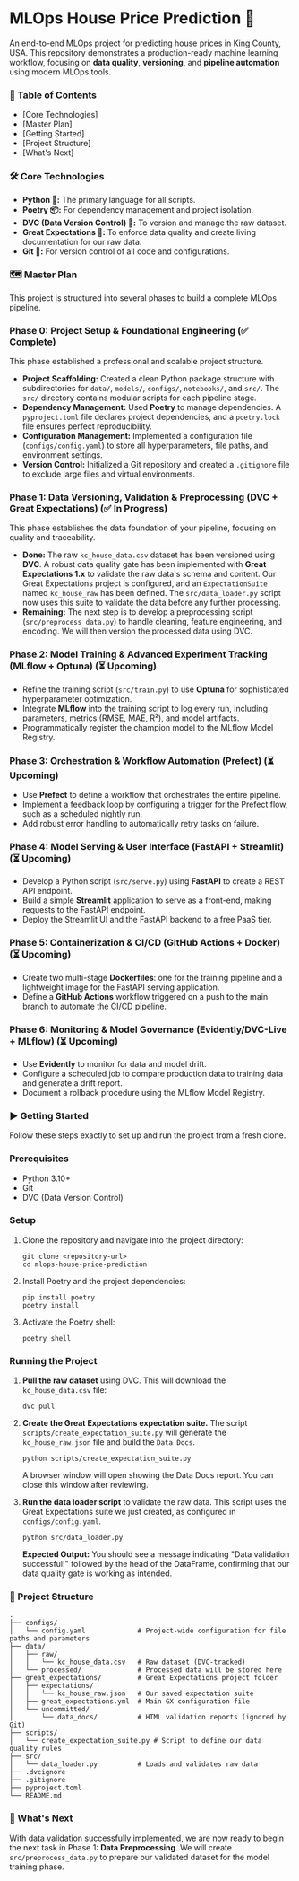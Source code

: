 # MLOps House Price Prediction 🏡

An end-to-end MLOps project for predicting house prices in King County, USA. This repository demonstrates a production-ready machine learning workflow, focusing on **data quality**, **versioning**, and **pipeline automation** using modern MLOps tools.

### 📖 Table of Contents

- [Core Technologies]
- [Master Plan]
- [Getting Started]
- [Project Structure]
- [What's Next]

### 🛠️ Core Technologies

- **Python 🐍:** The primary language for all scripts.
- **Poetry 📦:** For dependency management and project isolation.
- **DVC (Data Version Control) 💾:** To version and manage the raw dataset.
- **Great Expectations 📝:** To enforce data quality and create living documentation for our raw data.
- **Git 🌳:** For version control of all code and configurations.

### 🗺️ Master Plan

This project is structured into several phases to build a complete MLOps pipeline.

### Phase 0: Project Setup & Foundational Engineering (✅ Complete)

This phase established a professional and scalable project structure.

- **Project Scaffolding:** Created a clean Python package structure with subdirectories for `data/`, `models/`, `configs/`, `notebooks/`, and `src/`. The `src/` directory contains modular scripts for each pipeline stage.
- **Dependency Management:** Used **Poetry** to manage dependencies. A `pyproject.toml` file declares project dependencies, and a `poetry.lock` file ensures perfect reproducibility.
- **Configuration Management:** Implemented a configuration file (`configs/config.yaml`) to store all hyperparameters, file paths, and environment settings.
- **Version Control:** Initialized a Git repository and created a `.gitignore` file to exclude large files and virtual environments.

### Phase 1: Data Versioning, Validation & Preprocessing (DVC + Great Expectations) (✅ In Progress)

This phase establishes the data foundation of your pipeline, focusing on quality and traceability.

- **Done:** The raw `kc_house_data.csv` dataset has been versioned using **DVC**. A robust data quality gate has been implemented with **Great Expectations 1.x** to validate the raw data's schema and content. Our Great Expectations project is configured, and an `ExpectationSuite` named `kc_house_raw` has been defined. The `src/data_loader.py` script now uses this suite to validate the data before any further processing.
- **Remaining:** The next step is to develop a preprocessing script (`src/preprocess_data.py`) to handle cleaning, feature engineering, and encoding. We will then version the processed data using DVC.

### Phase 2: Model Training & Advanced Experiment Tracking (MLflow + Optuna) (⏳ Upcoming)

- Refine the training script (`src/train.py`) to use **Optuna** for sophisticated hyperparameter optimization.
- Integrate **MLflow** into the training script to log every run, including parameters, metrics (RMSE, MAE, R²), and model artifacts.
- Programmatically register the champion model to the MLflow Model Registry.

### Phase 3: Orchestration & Workflow Automation (Prefect) (⏳ Upcoming)

- Use **Prefect** to define a workflow that orchestrates the entire pipeline.
- Implement a feedback loop by configuring a trigger for the Prefect flow, such as a scheduled nightly run.
- Add robust error handling to automatically retry tasks on failure.

### Phase 4: Model Serving & User Interface (FastAPI + Streamlit) (⏳ Upcoming)

- Develop a Python script (`src/serve.py`) using **FastAPI** to create a REST API endpoint.
- Build a simple **Streamlit** application to serve as a front-end, making requests to the FastAPI endpoint.
- Deploy the Streamlit UI and the FastAPI backend to a free PaaS tier.

### Phase 5: Containerization & CI/CD (GitHub Actions + Docker) (⏳ Upcoming)

- Create two multi-stage **Dockerfiles**: one for the training pipeline and a lightweight image for the FastAPI serving application.
- Define a **GitHub Actions** workflow triggered on a push to the main branch to automate the CI/CD pipeline.

### Phase 6: Monitoring & Model Governance (Evidently/DVC-Live + MLflow) (⏳ Upcoming)

- Use **Evidently** to monitor for data and model drift.
- Configure a scheduled job to compare production data to training data and generate a drift report.
- Document a rollback procedure using the MLflow Model Registry.

### ▶️ Getting Started

Follow these steps exactly to set up and run the project from a fresh clone.

### Prerequisites

- Python 3.10+
- Git
- DVC (Data Version Control)

### Setup

1. Clone the repository and navigate into the project directory:
    
    ```
    git clone <repository-url>
    cd mlops-house-price-prediction
    
    ```
    
2. Install Poetry and the project dependencies:
    
    ```
    pip install poetry
    poetry install
    
    ```
    
3. Activate the Poetry shell:
    
    ```
    poetry shell
    
    ```
    

### Running the Project

1. **Pull the raw dataset** using DVC. This will download the `kc_house_data.csv` file:
    
    ```
    dvc pull
    
    ```
    
2. **Create the Great Expectations expectation suite.** The script `scripts/create_expectation_suite.py` will generate the `kc_house_raw.json` file and build the `Data Docs`.
    
    ```
    python scripts/create_expectation_suite.py
    
    ```
    
    A browser window will open showing the Data Docs report. You can close this window after reviewing.
    
3. **Run the data loader script** to validate the raw data. This script uses the Great Expectations suite we just created, as configured in `configs/config.yaml`.
    
    ```
    python src/data_loader.py
    
    ```
    
    **Expected Output:** You should see a message indicating "Data validation successful!" followed by the head of the DataFrame, confirming that our data quality gate is working as intended.
    

### 📂 Project Structure

```
.
├── configs/
│   └── config.yaml             # Project-wide configuration for file paths and parameters
├── data/
│   ├── raw/
│   │   └── kc_house_data.csv   # Raw dataset (DVC-tracked)
│   └── processed/              # Processed data will be stored here
├── great_expectations/         # Great Expectations project folder
│   ├── expectations/
│   │   └── kc_house_raw.json   # Our saved expectation suite
│   ├── great_expectations.yml  # Main GX configuration file
│   └── uncommitted/
│       └── data_docs/          # HTML validation reports (ignored by Git)
├── scripts/
│   └── create_expectation_suite.py # Script to define our data quality rules
├── src/
│   └── data_loader.py          # Loads and validates raw data
├── .dvcignore
├── .gitignore
├── pyproject.toml
└── README.md

```

### 🚀 What's Next

With data validation successfully implemented, we are now ready to begin the next task in Phase 1: **Data Preprocessing**. We will create `src/preprocess_data.py` to prepare our validated dataset for the model training phase.
